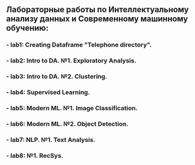 ## Лабораторные работы по Интеллектуальному анализу данных и Современному машинному обучению:
###   - lab1: Creating Dataframe "Telephone directory".
###   - lab2: Intro to DA. №1. Exploratory Analysis.
###   - lab3: Intro to DA. №2. Clustering.
###   - lab4: Supervised Learning.
###   - lab5: Modern ML. №1. Image Classification.
###   - lab6: Modern ML. №2. Object Detection.
###   - lab7: NLP. №1. Text Analysis.
###   - lab8: №1. RecSys.

